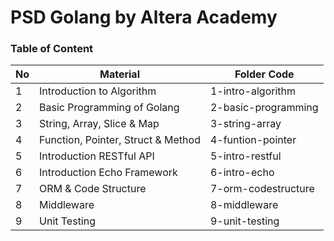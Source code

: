 # PSD Golang by Altera Academy

### Table of Content

| No    | Material                            | Folder Code         |
| ----- | ----------------------------------- | ------------------- |
| 1     | Introduction to Algorithm           | 1-intro-algorithm   |
| 2     | Basic Programming of Golang         | 2-basic-programming |
| 3     | String, Array, Slice & Map          | 3-string-array      |
| 4     | Function, Pointer, Struct & Method  | 4-funtion-pointer   |
| 5     | Introduction RESTful API            | 5-intro-restful     |
| 6     | Introduction Echo Framework         | 6-intro-echo        |
| 7     | ORM & Code Structure                | 7-orm-codestructure |
| 8     | Middleware                          | 8-middleware        |
| 9     | Unit Testing                        | 9-unit-testing      |
